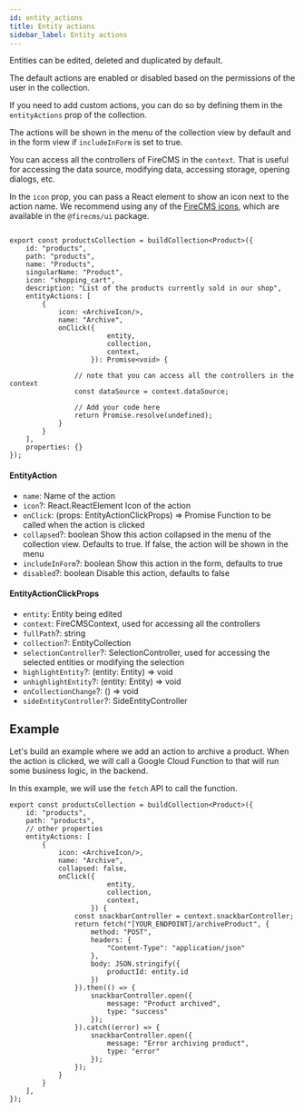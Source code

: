 ```yaml
---
id: entity_actions
title: Entity actions
sidebar_label: Entity actions
---
```


Entities can be edited, deleted and duplicated by default.

The default actions are enabled or disabled based on the permissions
of the user in the collection.

If you need to add custom actions, you can do so by defining them in the
`entityActions` prop of the collection.

The actions will be shown in the menu of the collection view by default
and in the form view if `includeInForm` is set to true.

You can access all the controllers of FireCMS in the `context`. That is useful for accessing the data source,
modifying data, accessing storage, opening dialogs, etc.

In the `icon` prop, you can pass a React element to show an icon next to the action name.
We recommend using any of the [FireCMS icons](/docs/icons), which are available in the `@firecms/ui` package.


```tsx

export const productsCollection = buildCollection<Product>({
    id: "products",
    path: "products",
    name: "Products",
    singularName: "Product",
    icon: "shopping_cart",
    description: "List of the products currently sold in our shop",
    entityActions: [
        {
            icon: <ArchiveIcon/>,
            name: "Archive",
            onClick({
                        entity,
                        collection,
                        context,
                    }): Promise<void> {

                // note that you can access all the controllers in the context
                const dataSource = context.dataSource;

                // Add your code here
                return Promise.resolve(undefined);
            }
        }
    ],
    properties: {}
});
```


#### EntityAction

* `name`: Name of the action
* `icon`?: React.ReactElement Icon of the action
* `onClick`: (props: EntityActionClickProps) => Promise 
Function to be called when the action is clicked
* `collapsed`?: boolean Show this action collapsed in the menu of the collection view. Defaults to true. If false, the action will be shown in the menu
* `includeInForm`?: boolean Show this action in the form, defaults to true
* `disabled`?: boolean Disable this action, defaults to false


#### EntityActionClickProps

* `entity`: Entity being edited
* `context`: FireCMSContext, used for accessing all the controllers
* `fullPath`?: string
* `collection`?: EntityCollection
* `selectionController`?: SelectionController, used for accessing the selected entities or modifying the selection
* `highlightEntity`?: (entity: Entity) => void
* `unhighlightEntity`?: (entity: Entity) => void
* `onCollectionChange`?: () => void
* `sideEntityController`?: SideEntityController


## Example

Let's build an example where we add an action to archive a product. 
When the action is clicked, we will call a Google Cloud Function to that will run some business logic,
in the backend.

In this example, we will use the `fetch` API to call the function.

```tsx
export const productsCollection = buildCollection<Product>({
    id: "products",
    path: "products",
    // other properties
    entityActions: [
        {
            icon: <ArchiveIcon/>,
            name: "Archive",
            collapsed: false,
            onClick({
                        entity,
                        collection,
                        context,
                    }) {
                const snackbarController = context.snackbarController;
                return fetch("[YOUR_ENDPOINT]/archiveProduct", {
                    method: "POST",
                    headers: {
                        "Content-Type": "application/json"
                    },
                    body: JSON.stringify({
                        productId: entity.id
                    })
                }).then(() => {
                    snackbarController.open({
                        message: "Product archived",
                        type: "success"
                    });
                }).catch((error) => {
                    snackbarController.open({
                        message: "Error archiving product",
                        type: "error"
                    });
                });
            }
        }
    ],
});
```




